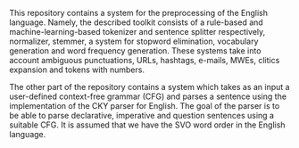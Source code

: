 This repository contains a system for the preprocessing of the English language. Namely, the described toolkit consists of a 
rule-based and machine-learning-based tokenizer and sentence splitter respectively, normalizer, stemmer, a system for stopword elimination, 
vocabulary generation and word frequency generation. These systems take into account ambiguous punctuations, URLs,
hashtags, e-mails, MWEs, clitics expansion and tokens with numbers.

The other part of the repository contains a system which takes as an input a user-defined context-free grammar (CFG)
and parses a sentence using the implementation of the CKY parser for English. The goal of the
parser is to be able to parse declarative, imperative and question sentences using a suitable CFG.
It is assumed that we have the SVO word order in the English language.
